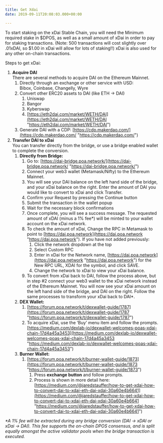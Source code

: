```yaml
---
title: Get Xdai
date: 2019-09-11T20:08:03.000+00:00

---
```

To start staking on the xDai Stable Chain, you will need the Minimum required stake in $DPOS, as well as a small amount of xDai in order to pay for staking transactions. (Note: 500 transactions will cost slightly over .01xDAI, so $1.00 in xDai will allow for lots of staking!!) xDai is also used for any other on-chain transactions.

Steps to get xDai:

1. **Acquire DAI**  
   There are several methods to acquire DAI on the Ethereum Mainnet.
   1. Directly through an exchange or other service with USD:  
      Bibox, Coinbase, Changelly, Wyre
   2. Convert other ERC20 assets to DAI (like ETH -> DAI)
      1. Uniswap
      2. Bangor
      3. Kyberswap
      4. [https://eth2dai.com/market/WETH/DAI](https://eth2dai.com/market/WETH/DAI "https://eth2dai.com/market/WETH/DAI")
   3. Generate DAI with a CDP: [https://cdp.makerdao.com/](https://cdp.makerdao.com/ "https://cdp.makerdao.com/")
2. **Transfer DAI to xDai**   
   You can transfer directly from the bridge, or use a bridge enabled wallet to complete the conversion.
   1. **Directly from Bridge:**
      1. Go to: [https://dai-bridge.poa.network/](https://dai-bridge.poa.network/ "https://dai-bridge.poa.network/")
      2. Connect your web3 wallet (Metamask/Nifty) to the Ethereum Mainnet.
      3. You will see your DAI balance on the left hand side of the bridge, and your xDai balance on the right. Enter the amount of DAI you would like to convert to xDai and click Transfer.
      4. Confirm your Request by pressing the Continue button
      5. Submit the transaction in the wallet popup
      6. Wait for the necessary block confirmations
      7. Once complete, you will see a success message. The requested amount of xDAI (minus a 1% fee*) will be minted to your wallet account on the xDai network.
      8. To check the amount of xDai, Change the RPC in Metamask to point to [https://dai.poa.network](https://dai.poa.network "https://dai.poa.network"). If you have not added previously:
         1. Click the network dropdown at the top
         2. Select Custom RPC
         3. Enter in xDai for the Network name, [https://dai.poa.network](https://dai.poa.network "https://dai.poa.network") for the New RPC URL, XDAI for the symbol, and click SAVE.
         4. Change the network to xDai to view your xDai balance.
      9. To convert from xDai back to DAI, follow the process above, but in step #2 connect your web3 wallet to the xDai network instead of the Ethereum Mainnet. You will now see your xDai amount on the left hand side of the bridge, and DAI on the right. Follow the same processes to transform your xDai back to DAI*.
   2. **DEX Wallet:**
      1. [https://forum.poa.network/t/dexwallet-guide/1787](https://forum.poa.network/t/dexwallet-guide/1787 "https://forum.poa.network/t/dexwallet-guide/1787")
      2. To acquire xDai, use the ‘Buy’ menu item and follow the prompts. [https://medium.com/dexlab-io/dexwallet-welcomes-poas-xdai-chain-17d4a45a3453](https://medium.com/dexlab-io/dexwallet-welcomes-poas-xdai-chain-17d4a45a3453 "https://medium.com/dexlab-io/dexwallet-welcomes-poas-xdai-chain-17d4a45a3453")
   3. **Burner Wallet:** 
      1. [https://forum.poa.network/t/burner-wallet-guide/1873](https://forum.poa.network/t/burner-wallet-guide/1873 "https://forum.poa.network/t/burner-wallet-guide/1873")
         1. Press **exchange button** and follow prompts.
         2. Process is shown in more detail here: [https://medium.com/@jaredstauffer/how-to-get-xdai-how-to-convert-dai-to-xdai-eth-dai-xdai-30a60e4b6641](https://medium.com/@jaredstauffer/how-to-get-xdai-how-to-convert-dai-to-xdai-eth-dai-xdai-30a60e4b6641 "https://medium.com/@jaredstauffer/how-to-get-xdai-how-to-convert-dai-to-xdai-eth-dai-xdai-30a60e4b6641")

_*A 1% fee will be extracted during any bridge conversion (DAI -> xDAI or xDai -> DAI). This fee supports the on-chain DPOS consensus, and is split equally amongst the active validator pools when the bridge transaction is executed._